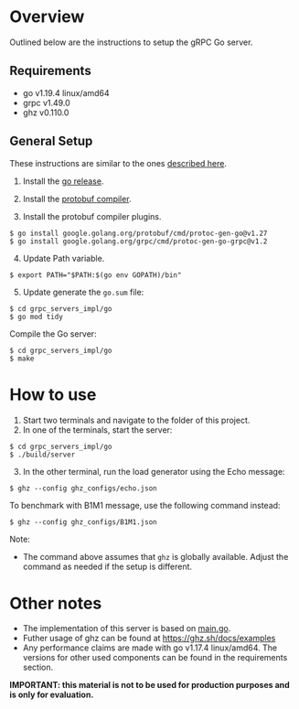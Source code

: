 # Overview

Outlined below are the instructions to setup the gRPC Go server. 

## Requirements
- go v1.19.4 linux/amd64
- grpc v1.49.0
- ghz v0.110.0

## General Setup

These instructions are similar to the ones [described here](https://grpc.io/docs/languages/go/quickstart/). 

1. Install the [go release](https://go.dev/doc/install).

2. Install the [protobuf compiler](https://grpc.io/docs/protoc-installation/).

3. Install the protobuf compiler plugins.

```
$ go install google.golang.org/protobuf/cmd/protoc-gen-go@v1.27
$ go install google.golang.org/grpc/cmd/protoc-gen-go-grpc@v1.2
```

4. Update Path variable.

```
$ export PATH="$PATH:$(go env GOPATH)/bin"
```

5. Update generate the `go.sum` file:

```
$ cd grpc_servers_impl/go
$ go mod tidy
```

Compile the Go server:

```
$ cd grpc_servers_impl/go
$ make
```

# How to use

1. Start two terminals and navigate to the folder of this project.
2. In one of the terminals, start the server:


```
$ cd grpc_servers_impl/go
$ ./build/server
```


3. In the other terminal, run the load generator using the Echo message:

```
$ ghz --config ghz_configs/echo.json
```

To benchmark with B1M1 message, use the following command instead:

```
$ ghz --config ghz_configs/B1M1.json
```

Note: 
- The command above assumes that `ghz` is globally available. Adjust the command as needed if the setup is different.


# Other notes

- The implementation of this server is based on [main.go](https://github.com/grpc/grpc-go/blob/master/examples/helloworld/greeter_server/main.go).
- Futher usage of ghz can be found at https://ghz.sh/docs/examples
- Any performance claims are made with go v1.17.4 linux/amd64. The versions for other used components can be found in the requirements section.

**IMPORTANT: this material is not to be used for production purposes and is only for evaluation.**
